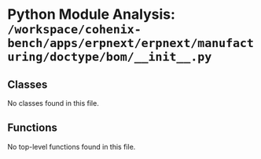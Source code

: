 # Python Module Analysis: `/workspace/cohenix-bench/apps/erpnext/erpnext/manufacturing/doctype/bom/__init__.py`

## Classes

No classes found in this file.


## Functions

No top-level functions found in this file.
